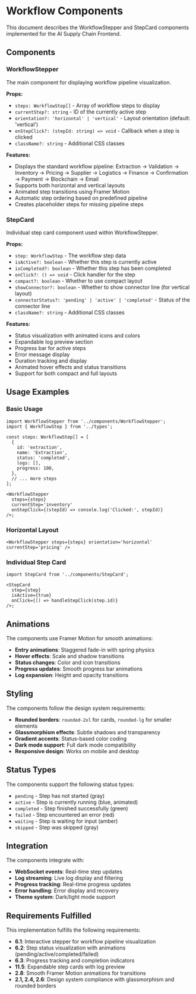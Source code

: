 # Workflow Components

This document describes the WorkflowStepper and StepCard components implemented for the AI Supply Chain Frontend.

## Components

### WorkflowStepper

The main component for displaying workflow pipeline visualization.

**Props:**

- `steps: WorkflowStep[]` - Array of workflow steps to display
- `currentStep?: string` - ID of the currently active step
- `orientation?: 'horizontal' | 'vertical'` - Layout orientation (default: 'vertical')
- `onStepClick?: (stepId: string) => void` - Callback when a step is clicked
- `className?: string` - Additional CSS classes

**Features:**

- Displays the standard workflow pipeline: Extraction → Validation → Inventory → Pricing → Supplier → Logistics → Finance → Confirmation → Payment → Blockchain → Email
- Supports both horizontal and vertical layouts
- Animated step transitions using Framer Motion
- Automatic step ordering based on predefined pipeline
- Creates placeholder steps for missing pipeline steps

### StepCard

Individual step card component used within WorkflowStepper.

**Props:**

- `step: WorkflowStep` - The workflow step data
- `isActive?: boolean` - Whether this step is currently active
- `isCompleted?: boolean` - Whether this step has been completed
- `onClick?: () => void` - Click handler for the step
- `compact?: boolean` - Whether to use compact layout
- `showConnector?: boolean` - Whether to show connector line (for vertical layout)
- `connectorStatus?: 'pending' | 'active' | 'completed'` - Status of the connector line
- `className?: string` - Additional CSS classes

**Features:**

- Status visualization with animated icons and colors
- Expandable log preview section
- Progress bar for active steps
- Error message display
- Duration tracking and display
- Animated hover effects and status transitions
- Support for both compact and full layouts

## Usage Examples

### Basic Usage

```tsx
import WorkflowStepper from '../components/WorkflowStepper';
import { WorkflowStep } from '../types';

const steps: WorkflowStep[] = [
  {
    id: 'extraction',
    name: 'Extraction',
    status: 'completed',
    logs: [],
    progress: 100,
  },
  // ... more steps
];

<WorkflowStepper
  steps={steps}
  currentStep='inventory'
  onStepClick={(stepId) => console.log('Clicked:', stepId)}
/>;
```

### Horizontal Layout

```tsx
<WorkflowStepper steps={steps} orientation='horizontal' currentStep='pricing' />
```

### Individual Step Card

```tsx
import StepCard from '../components/StepCard';

<StepCard
  step={step}
  isActive={true}
  onClick={() => handleStepClick(step.id)}
/>;
```

## Animations

The components use Framer Motion for smooth animations:

- **Entry animations**: Staggered fade-in with spring physics
- **Hover effects**: Scale and shadow transitions
- **Status changes**: Color and icon transitions
- **Progress updates**: Smooth progress bar animations
- **Log expansion**: Height and opacity transitions

## Styling

The components follow the design system requirements:

- **Rounded borders**: `rounded-2xl` for cards, `rounded-lg` for smaller elements
- **Glassmorphism effects**: Subtle shadows and transparency
- **Gradient accents**: Status-based color coding
- **Dark mode support**: Full dark mode compatibility
- **Responsive design**: Works on mobile and desktop

## Status Types

The components support the following status types:

- `pending` - Step has not started (gray)
- `active` - Step is currently running (blue, animated)
- `completed` - Step finished successfully (green)
- `failed` - Step encountered an error (red)
- `waiting` - Step is waiting for input (amber)
- `skipped` - Step was skipped (gray)

## Integration

The components integrate with:

- **WebSocket events**: Real-time step updates
- **Log streaming**: Live log display and filtering
- **Progress tracking**: Real-time progress updates
- **Error handling**: Error display and recovery
- **Theme system**: Dark/light mode support

## Requirements Fulfilled

This implementation fulfills the following requirements:

- **6.1**: Interactive stepper for workflow pipeline visualization
- **6.2**: Step status visualization with animations (pending/active/completed/failed)
- **6.3**: Progress tracking and completion indicators
- **11.5**: Expandable step cards with log preview
- **2.8**: Smooth Framer Motion animations for transitions
- **2.1, 2.4, 2.6**: Design system compliance with glassmorphism and rounded borders
